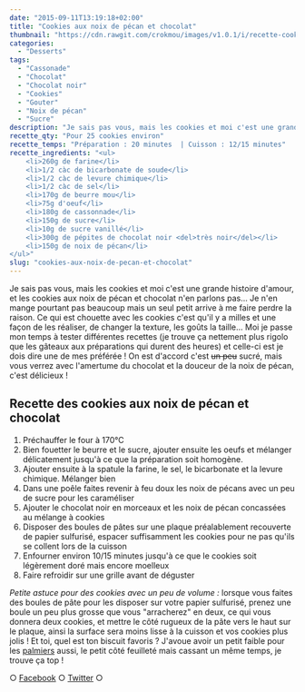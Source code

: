 ```yaml
---
date: "2015-09-11T13:19:18+02:00"
title: "Cookies aux noix de pécan et chocolat"
thumbnail: "https://cdn.rawgit.com/crokmou/images/v1.0.1/i/recette-cookies-noix-de-pecan-crokmou-blog-culinaire.jpg"
categories:
  - "Desserts"
tags:
  - "Cassonade"
  - "Chocolat"
  - "Chocolat noir"
  - "Cookies"
  - "Gouter"
  - "Noix de pécan"
  - "Sucre"
description: "Je sais pas vous, mais les cookies et moi c'est une grande histoire d'amour, et les cookies aux noix de pécan et chocolat n'en parlons pas..."
recette_qty: "Pour 25 cookies environ"
recette_temps: "Préparation : 20 minutes  | Cuisson : 12/15 minutes"
recette_ingredients: "<ul>
	<li>260g de farine</li>
	<li>1/2 càc de bicarbonate de soude</li>
	<li>1/2 càc de levure chimique</li>
	<li>1/2 càc de sel</li>
	<li>170g de beurre mou</li>
	<li>75g d'oeuf</li>
	<li>180g de cassonnade</li>
	<li>150g de sucre</li>
	<li>10g de sucre vanillé</li>
	<li>300g de pépites de chocolat noir <del>très noir</del></li>
	<li>150g de noix de pécan</li>
</ul>"
slug: "cookies-aux-noix-de-pecan-et-chocolat"
---
```


Je sais pas vous, mais les cookies et moi c'est une grande histoire d'amour, et les cookies aux noix de pécan et chocolat n'en parlons pas... Je n'en mange pourtant pas beaucoup mais un seul petit arrive à me faire perdre la raison. Ce qui est chouette avec les cookies c'est qu'il y a milles et une façon de les réaliser, de changer la texture, les goûts la taille... Moi je passe mon temps à tester différentes recettes (je trouve ça nettement plus rigolo que les gâteaux aux préparations qui durent des heures) et celle-ci est je dois dire une de mes préférée ! On est d'accord c'est <del>un peu</del> sucré, mais vous verrez avec l'amertume du chocolat et la douceur de la noix de pécan, c'est délicieux !

## **Recette des cookies aux noix de pécan et chocolat**

1.  Préchauffer le four à 170°C
2.  Bien fouetter le beurre et le sucre, ajouter ensuite les oeufs et mélanger délicatement jusqu'à ce que la préparation soit homogène.
3.  Ajouter ensuite à la spatule la farine, le sel, le bicarbonate et la levure chimique. Mélanger bien
4.  Dans une poêle faites revenir à feu doux les noix de pécans avec un peu de sucre pour les caraméliser
5.  Ajouter le chocolat noir en morceaux et les noix de pécan concassées au mélange à cookies
6.  Disposer des boules de pâtes sur une plaque préalablement recouverte de papier sulfurisé, espacer suffisamment les cookies pour ne pas qu'ils se collent lors de la cuisson
7.  Enfourner environ 10/15 minutes jusqu'à ce que le cookies soit légèrement doré mais encore moelleux
8.  Faire refroidir sur une grille avant de déguster

_Petite astuce pour des cookies avec un peu de volume :_ lorsque vous faites des boules de pâte pour les disposer sur votre papier sulfurisé, prenez une boule un peu plus grosse que vous "arracherez" en deux, ce qui vous donnera deux cookies, et mettre le côté rugueux de la pâte vers le haut sur le plaque, ainsi la surface sera moins lisse à la cuisson et vos cookies plus jolis ! Et toi, quel est ton biscuit favoris ? J'avoue avoir un petit faible pour les [palmiers](https://crokmou.com/2012/06/palmiers-biscuits-feuilletes) aussi, le petit côté feuilleté mais cassant un même temps, je trouve ça top !

○ [Facebook](https://www.facebook.com/crokmou.blog) ○ [Twitter](https://twitter.com/Crokmou) ○